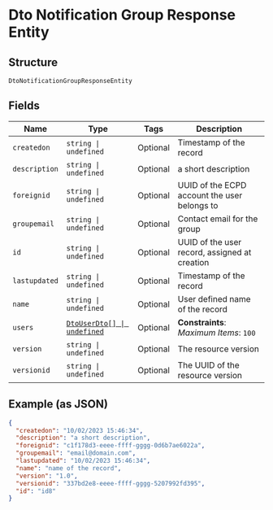 
# Dto Notification Group Response Entity

## Structure

`DtoNotificationGroupResponseEntity`

## Fields

| Name | Type | Tags | Description |
|  --- | --- | --- | --- |
| `createdon` | `string \| undefined` | Optional | Timestamp of the record |
| `description` | `string \| undefined` | Optional | a short description |
| `foreignid` | `string \| undefined` | Optional | UUID of the ECPD account the user belongs to |
| `groupemail` | `string \| undefined` | Optional | Contact email for the group |
| `id` | `string \| undefined` | Optional | UUID of the user record, assigned at creation |
| `lastupdated` | `string \| undefined` | Optional | Timestamp of the record |
| `name` | `string \| undefined` | Optional | User defined name of the record |
| `users` | [`DtoUserDto[] \| undefined`](../../doc/models/dto-user-dto.md) | Optional | **Constraints**: *Maximum Items*: `100` |
| `version` | `string \| undefined` | Optional | The resource version |
| `versionid` | `string \| undefined` | Optional | The UUID of the resource version |

## Example (as JSON)

```json
{
  "createdon": "10/02/2023 15:46:34",
  "description": "a short description",
  "foreignid": "c1f178d3-eeee-ffff-gggg-0d6b7ae6022a",
  "groupemail": "email@domain.com",
  "lastupdated": "10/02/2023 15:46:34",
  "name": "name of the record",
  "version": "1.0",
  "versionid": "337bd2e8-eeee-ffff-gggg-5207992fd395",
  "id": "id8"
}
```

